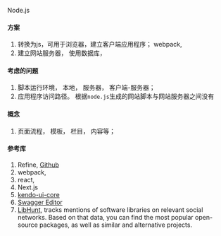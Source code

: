 
Node.js

#### 方案
1. 转换为js，可用于浏览器，建立客户端应用程序； webpack, 
2. 建立网站服务器， 使用数据库， 

#### 考虑的问题
1. 脚本运行环境， 本地， 服务器， 客户端-服务器； 
2. 应用程序访问路径。 根据`node.js`生成的网站脚本与网站服务器之间没有


#### 概念
1. 页面流程， 模板， 栏目， 内容等；

#### 参考库
1. Refine, [Github](https://github.com/refinedev/refine)
2. webpack, 
3. react,
4. Next.js
5. [kendo-ui-core](https://github.com/telerik/kendo-ui-core?tab=readme-ov-file)
6. [Swagger Editor](https://swagger.io/tools/swagger-editor/)
7. [LibHunt](https://www.libhunt.com/), tracks mentions of software libraries on relevant social networks. Based on that data, you can find the most popular open-source packages, as well as similar and alternative projects.
